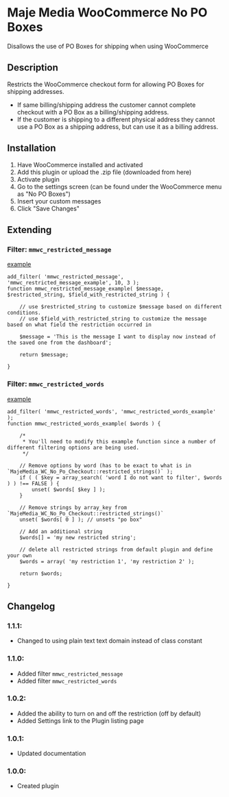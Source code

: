 # Maje Media WooCommerce No PO Boxes
Disallows the use of PO Boxes for shipping when using WooCommerce

## Description
Restricts the WooCommerce checkout form for allowing PO Boxes for shipping addresses.

- If same billing/shipping address the customer cannot complete checkout with a PO Box as a billing/shipping address.
- If the customer is shipping to a different physical address they cannot use a PO Box as a shipping address, but can use it as a billing address.

## Installation
1. Have WooCommerce installed and activated
2. Add this plugin or upload the .zip file (downloaded from here)
3. Activate plugin
4. Go to the settings screen (can be found under the WooCommerce menu as "No PO Boxes")
5. Insert your custom messages
6. Click "Save Changes"

## Extending

### Filter: `mmwc_restricted_message`
[example](https://majemedia.com/plugins/no-po-boxes/#mmwc_restricted_message)

    add_filter( 'mmwc_restricted_message', 'mmwc_restricted_message_example', 10, 3 );
    function mmwc_restricted_message_example( $message, $restricted_string, $field_with_restricted_string ) {
    
        // use $restricted_string to customize $message based on different conditions. 
        // use $field_with_restricted_string to customize the message based on what field the restriction occurred in
    
        $message = 'This is the message I want to display now instead of the saved one from the dashboard';
    
        return $message;
    
    }

### Filter: `mmwc_restricted_words`
[example](https://majemedia.com/plugins/no-po-boxes/#mmwc_restricted_words)

    add_filter( 'mmwc_restricted_words', 'mmwc_restricted_words_example' );
    function mmwc_restricted_words_example( $words ) {
    
        /*
         * You'll need to modify this example function since a number of different filtering options are being used.
         */
    
        // Remove options by word (has to be exact to what is in `MajeMedia_WC_No_Po_Checkout::restricted_strings()` );
        if ( ( $key = array_search( 'word I do not want to filter', $words ) ) !== FALSE ) {
            unset( $words[ $key ] );
        }
    
        // Remove strings by array_key from `MajeMedia_WC_No_Po_Checkout::restricted_strings()`
        unset( $words[ 0 ] ); // unsets "po box"
    
        // Add an additional string
        $words[] = 'my new restricted string';
    
        // delete all restricted strings from default plugin and define your own
        $words = array( 'my restriction 1', 'my restriction 2' );
    
        return $words;
    
    }

## Changelog
### 1.1.1:
* Changed to using plain text text domain instead of class constant

### 1.1.0:
* Added filter `mmwc_restricted_message`
* Added filter `mmwc_restricted_words`

### 1.0.2:
* Added the ability to turn on and off the restriction (off by default)
* Added Settings link to the Plugin listing page

### 1.0.1:
* Updated documentation

### 1.0.0:
* Created plugin
